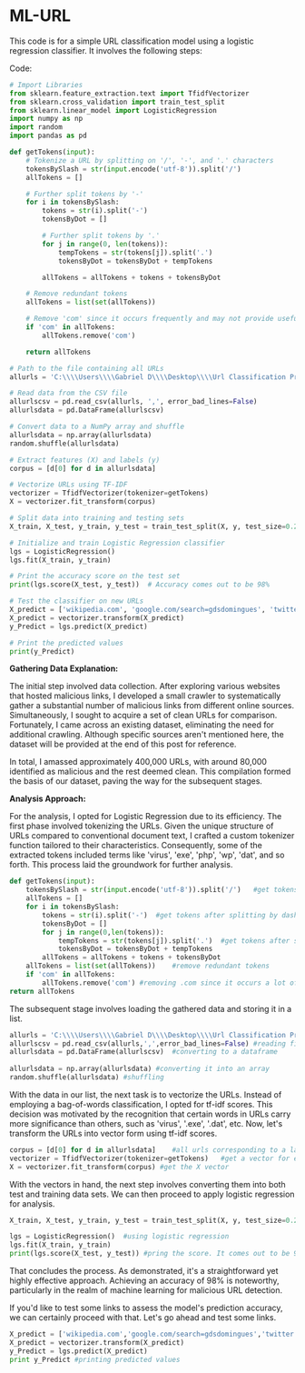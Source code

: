 # ML-URL

This code is for a simple URL classification model using a logistic regression classifier. It involves the following steps:

Code:

```python
# Import Libraries
from sklearn.feature_extraction.text import TfidfVectorizer
from sklearn.cross_validation import train_test_split
from sklearn.linear_model import LogisticRegression
import numpy as np
import random
import pandas as pd

def getTokens(input):
    # Tokenize a URL by splitting on '/', '-', and '.' characters
    tokensBySlash = str(input.encode('utf-8')).split('/')
    allTokens = []

    # Further split tokens by '-'
    for i in tokensBySlash:
        tokens = str(i).split('-')
        tokensByDot = []

        # Further split tokens by '.'
        for j in range(0, len(tokens)):
            tempTokens = str(tokens[j]).split('.')
            tokensByDot = tokensByDot + tempTokens

        allTokens = allTokens + tokens + tokensByDot

    # Remove redundant tokens
    allTokens = list(set(allTokens))

    # Remove 'com' since it occurs frequently and may not provide useful information
    if 'com' in allTokens:
        allTokens.remove('com')

    return allTokens

# Path to the file containing all URLs
allurls = 'C:\\\\Users\\\\Gabriel D\\\\Desktop\\\\Url Classification Project\\\\Data to Use\\\\allurls.txt'

# Read data from the CSV file
allurlscsv = pd.read_csv(allurls, ',', error_bad_lines=False)
allurlsdata = pd.DataFrame(allurlscsv)

# Convert data to a NumPy array and shuffle
allurlsdata = np.array(allurlsdata)
random.shuffle(allurlsdata)

# Extract features (X) and labels (y)
corpus = [d[0] for d in allurlsdata]

# Vectorize URLs using TF-IDF
vectorizer = TfidfVectorizer(tokenizer=getTokens)
X = vectorizer.fit_transform(corpus)

# Split data into training and testing sets
X_train, X_test, y_train, y_test = train_test_split(X, y, test_size=0.2, random_state=42)

# Initialize and train Logistic Regression classifier
lgs = LogisticRegression()
lgs.fit(X_train, y_train)

# Print the accuracy score on the test set
print(lgs.score(X_test, y_test))  # Accuracy comes out to be 98%

# Test the classifier on new URLs
X_predict = ['wikipedia.com', 'google.com/search=gdsdomingues', 'twitter.com', 'www.radsport-voggel.de/wp-admin/includes/log.exe', 'ahrenhei.without-transfer.ru/nethost.exe', 'www.itidea.it/centroesteticosothys/img/_notes/gum.exe']
X_predict = vectorizer.transform(X_predict)
y_Predict = lgs.predict(X_predict)

# Print the predicted values
print(y_Predict)
```

**Gathering Data Explanation:**

The initial step involved data collection. After exploring various websites that hosted malicious links, I developed a small crawler to systematically gather a substantial number of malicious links from different online sources. Simultaneously, I sought to acquire a set of clean URLs for comparison. Fortunately, I came across an existing dataset, eliminating the need for additional crawling. Although specific sources aren't mentioned here, the dataset will be provided at the end of this post for reference.

In total, I amassed approximately 400,000 URLs, with around 80,000 identified as malicious and the rest deemed clean. This compilation formed the basis of our dataset, paving the way for the subsequent stages.

**Analysis Approach:**

For the analysis, I opted for Logistic Regression due to its efficiency. The first phase involved tokenizing the URLs. Given the unique structure of URLs compared to conventional document text, I crafted a custom tokenizer function tailored to their characteristics. Consequently, some of the extracted tokens included terms like 'virus', 'exe', 'php', 'wp', 'dat', and so forth. This process laid the groundwork for further analysis.

```python
def getTokens(input):
	tokensBySlash = str(input.encode('utf-8')).split('/')	#get tokens after splitting by slash
	allTokens = []
	for i in tokensBySlash:
		tokens = str(i).split('-')	#get tokens after splitting by dash
		tokensByDot = []
		for j in range(0,len(tokens)):
			tempTokens = str(tokens[j]).split('.')	#get tokens after splitting by dot
			tokensByDot = tokensByDot + tempTokens
		allTokens = allTokens + tokens + tokensByDot
	allTokens = list(set(allTokens))	#remove redundant tokens
	if 'com' in allTokens:
		allTokens.remove('com')	#removing .com since it occurs a lot of times and it should not be included in our features
return allTokens
```

The subsequent stage involves loading the gathered data and storing it in a list.

```python
allurls = 'C:\\\\Users\\\\Gabriel D\\\\Desktop\\\\Url Classification Project\\\\Data to Use\\\\allurls.txt'	#path to our all urls file
allurlscsv = pd.read_csv(allurls,',',error_bad_lines=False)	#reading file
allurlsdata = pd.DataFrame(allurlscsv)	#converting to a dataframe
 
allurlsdata = np.array(allurlsdata)	#converting it into an array
random.shuffle(allurlsdata)	#shuffling
```

With the data in our list, the next task is to vectorize the URLs. Instead of employing a bag-of-words classification, I opted for tf-idf scores. This decision was motivated by the recognition that certain words in URLs carry more significance than others, such as 'virus', '.exe', '.dat', etc. Now, let's transform the URLs into vector form using tf-idf scores.

```python
corpus = [d[0] for d in allurlsdata]	#all urls corresponding to a label (either good or bad)
vectorizer = TfidfVectorizer(tokenizer=getTokens)	#get a vector for each url but use our customized tokenizer
X = vectorizer.fit_transform(corpus) #get the X vector
```

With the vectors in hand, the next step involves converting them into both test and training data sets. We can then proceed to apply logistic regression for analysis.

```python
X_train, X_test, y_train, y_test = train_test_split(X, y, test_size=0.2, random_state=42)	#split into training and testing set 80/20 ratio

lgs = LogisticRegression()	#using logistic regression
lgs.fit(X_train, y_train)
print(lgs.score(X_test, y_test)) #pring the score. It comes out to be 98%
```

That concludes the process. As demonstrated, it's a straightforward yet highly effective approach. Achieving an accuracy of 98% is noteworthy, particularly in the realm of machine learning for malicious URL detection.

If you'd like to test some links to assess the model's prediction accuracy, we can certainly proceed with that. Let's go ahead and test some links.

```python
X_predict = ['wikipedia.com','google.com/search=gdsdomingues','twitter.com','www.radsport-voggel.de/wp-admin/includes/log.exe','ahrenhei.without-transfer.ru/nethost.exe','www.itidea.it/centroesteticosothys/img/_notes/gum.exe']
X_predict = vectorizer.transform(X_predict)
y_Predict = lgs.predict(X_predict)
print y_Predict #printing predicted values
```
